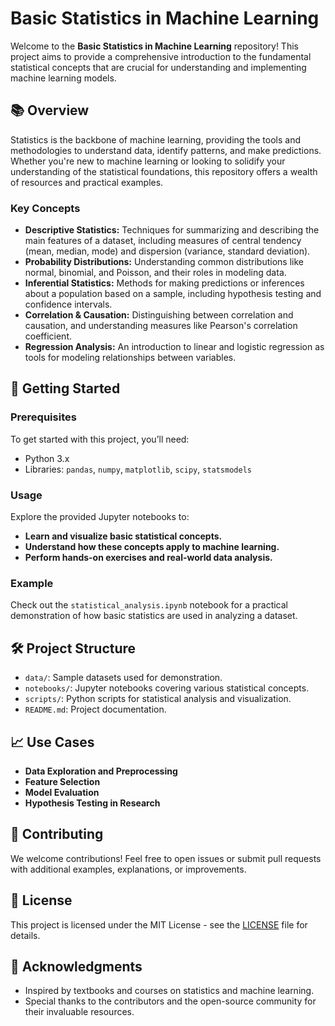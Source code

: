 # Basic Statistics in Machine Learning

Welcome to the **Basic Statistics in Machine Learning** repository! This project aims to provide a comprehensive introduction to the fundamental statistical concepts that are crucial for understanding and implementing machine learning models.

## 📚 Overview

Statistics is the backbone of machine learning, providing the tools and methodologies to understand data, identify patterns, and make predictions. Whether you're new to machine learning or looking to solidify your understanding of the statistical foundations, this repository offers a wealth of resources and practical examples.

### Key Concepts
- **Descriptive Statistics:** Techniques for summarizing and describing the main features of a dataset, including measures of central tendency (mean, median, mode) and dispersion (variance, standard deviation).
- **Probability Distributions:** Understanding common distributions like normal, binomial, and Poisson, and their roles in modeling data.
- **Inferential Statistics:** Methods for making predictions or inferences about a population based on a sample, including hypothesis testing and confidence intervals.
- **Correlation & Causation:** Distinguishing between correlation and causation, and understanding measures like Pearson's correlation coefficient.
- **Regression Analysis:** An introduction to linear and logistic regression as tools for modeling relationships between variables.

## 🚀 Getting Started

### Prerequisites
To get started with this project, you’ll need:
- Python 3.x
- Libraries: `pandas`, `numpy`, `matplotlib`, `scipy`, `statsmodels`

### Usage
Explore the provided Jupyter notebooks to:
- **Learn and visualize basic statistical concepts.**
- **Understand how these concepts apply to machine learning.**
- **Perform hands-on exercises and real-world data analysis.**

### Example
Check out the `statistical_analysis.ipynb` notebook for a practical demonstration of how basic statistics are used in analyzing a dataset.

## 🛠️ Project Structure
- `data/`: Sample datasets used for demonstration.
- `notebooks/`: Jupyter notebooks covering various statistical concepts.
- `scripts/`: Python scripts for statistical analysis and visualization.
- `README.md`: Project documentation.

## 📈 Use Cases
- **Data Exploration and Preprocessing**
- **Feature Selection**
- **Model Evaluation**
- **Hypothesis Testing in Research**

## 🤝 Contributing
We welcome contributions! Feel free to open issues or submit pull requests with additional examples, explanations, or improvements.

## 📄 License
This project is licensed under the MIT License - see the [LICENSE](LICENSE) file for details.

## 👥 Acknowledgments
- Inspired by textbooks and courses on statistics and machine learning.
- Special thanks to the contributors and the open-source community for their invaluable resources.
